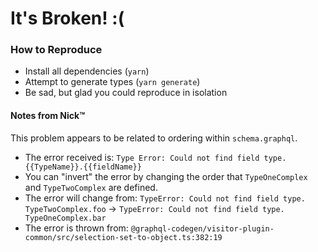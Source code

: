 # It's Broken! :(

### How to Reproduce

- Install all dependencies (`yarn`)
- Attempt to generate types (`yarn generate`)
- Be sad, but glad you could reproduce in isolation

#### Notes from Nick™

This problem appears to be related to ordering within `schema.graphql`.

- The error received is: `Type Error: Could not find field type. {{TypeName}}.{{fieldName}}`
- You can "invert" the error by changing the order that `TypeOneComplex` and `TypeTwoComplex` are defined.
- The error will change from: `TypeError: Could not find field type. TypeTwoComplex.foo` -> `TypeError: Could not find field type. TypeOneComplex.bar`
- The error is thrown from: `@graphql-codegen/visitor-plugin-common/src/selection-set-to-object.ts:382:19`
